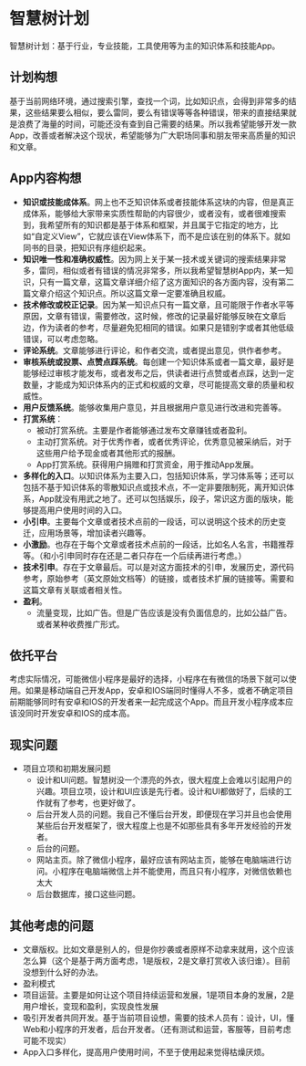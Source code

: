 # 智慧树计划

​	智慧树计划：基于行业，专业技能，工具使用等为主的知识体系和技能App。



## 计划构想

基于当前网络环境，通过搜索引擎，查找一个词，比如知识点，会得到非常多的结果，这些结果要么相似，要么雷同，要么有错误等等各种错误，带来的直接结果就是浪费了海量的时间，可能还没有查到自己需要的结果。所以我希望能够开发一款App，改善或者解决这个现状，希望能够为广大职场同事和朋友带来高质量的知识和文章。



## App内容构想

* **知识或技能成体系**。网上也不乏知识体系或者技能体系这块的内容，但是真正成体系，能够给大家带来实质性帮助的内容很少，或者没有，或者很难搜索到，我希望所有的知识都是基于体系和框架，并且属于它指定的地方，比如“自定义View”，它就应该在View体系下，而不是应该在别的体系下。就如同书的目录，把知识有序组织起来。
* **知识唯一性和准确权威性**。因为网上关于某一技术或关键词的搜索结果非常多，雷同，相似或者有错误的情况非常多，所以我希望智慧树App内，某一知识，只有一篇文章，这篇文章详细介绍了这方面知识的各方面内容，没有第二篇文章介绍这个知识点。所以这篇文章一定要准确且权威。
* **技术修改或校正记录**。因为某一知识点只有一篇文章，且可能限于作者水平等原因，文章有错误，需要修改，这时候，修改的记录最好能够反映在文章后边，作为读者的参考，尽量避免犯相同的错误。如果只是错别字或者其他低级错误，可以考虑忽略。
* **评论系统**。文章能够进行评论，和作者交流，或者提出意见，供作者参考。
* **审核系统或投票、点赞点踩系统**。每创建一个知识体系或者一篇文章，最好是能够经过审核才能发布，或者发布之后，供读者进行点赞或者点踩，达到一定数量，才能成为知识体系内的正式和权威的文章，尽可能提高文章的质量和权威性。
* **用户反馈系统**。能够收集用户意见，并且根据用户意见进行改进和完善等。
* **打赏系统**：
  * 被动打赏系统。主要是作者能够通过发布文章赚钱或者盈利。
  * 主动打赏系统。对于优秀作者，或者优秀评论，优秀意见被采纳后，对于这些用户给予现金或者其他形式的报酬。
  * App打赏系统。获得用户捐赠和打赏资金，用于推动App发展。
* **多样化的入口**。以知识体系为主要入口，包括知识体系，学习体系等；还可以包括不基于知识体系的零散知识点或技术点，不一定非要限制死，离开知识体系，App就没有用武之地了。还可以包括娱乐，段子，常识这方面的版块，能够提高用户使用时间的入口。
* **小引申**。主要每个文章或者技术点前的一段话，可以说明这个技术的历史变迁，应用场景等，增加读者兴趣等。
* **小激励**。也存在于每个文章或者技术点前的一段话，比如名人名言，书籍推荐等。（和小引申同时存在还是二者只存在一个后续再进行考虑。）
* **技术引申**。存在于文章最后。可以是对这方面技术的引申，发展历史，源代码参考，原始参考（英文原始文档等）的链接，或者技术扩展的链接等。需要和这篇文章有关联或者相关性。
* **盈利**。
  - 流量变现，比如广告。但是广告应该是没有负面信息的，比如公益广告。或者某种收费推广形式。



## 依托平台

考虑实际情况，可能微信小程序是最好的选择，小程序在有微信的场景下就可以使用。如果是移动端自己开发App，安卓和IOS端同时懂得人不多，或者不确定项目前期能够同时有安卓和IOS的开发者来一起完成这个App。而且开发小程序成本应该没同时开发安卓和IOS的成本高。



## 现实问题

* 项目立项和初期发展问题
  * 设计和UI问题。智慧树没一个漂亮的外衣，很大程度上会难以引起用户的兴趣。项目立项，设计和UI应该是先行者。设计和UI都做好了，后续的工作就有了参考，也更好做了。
  * 后台开发人员的问题。我自己不懂后台开发，即便现在学习并且也会使用某些后台开发框架了，很大程度上也是不如那些具有多年开发经验的开发者。
  * 后台的问题。
  * 网站主页。除了微信小程序，最好应该有网站主页，能够在电脑端进行访问。小程序在电脑端微信上并不能使用，而且只有小程序，对微信依赖也太大
  * 后台数据库，接口这些问题。



## 其他考虑的问题

* 文章版权。比如文章是别人的，但是你抄袭或者原样不动拿来就用，这个应该怎么算（这个是基于两方面考虑，1是版权，2是文章打赏收入该归谁）。目前没想到什么好的办法。
* 盈利模式
* 项目运营。主要是如何让这个项目持续运营和发展，1是项目本身的发展，2是用户增长，变现和盈利，实现良性发展
* 吸引开发者共同开发。基于当前项目设想，需要的技术人员有：设计，UI，懂Web和小程序的开发者，后台开发者。（还有测试和运营，客服等，目前考虑可能不现实）
* App入口多样化，提高用户使用时间，不至于使用起来觉得枯燥厌烦。






